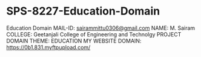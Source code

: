 # SPS-8227-Education-Domain
Education Domain
MAIL-ID: sairammittu0306@gmail.com
NAME: M. Sairam
COLLEGE: Geetanjali College of Engineering and Technolgy
PROJECT DOMAIN THEME: EDUCATION
MY WEBSITE DOMAIN: https://0b1.831.myftpupload.com/
